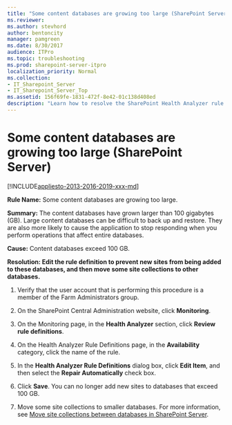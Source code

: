 ```yaml
---
title: "Some content databases are growing too large (SharePoint Server)"
ms.reviewer: 
ms.author: stevhord
author: bentoncity
manager: pamgreen
ms.date: 8/30/2017
audience: ITPro
ms.topic: troubleshooting
ms.prod: sharepoint-server-itpro
localization_priority: Normal
ms.collection:
- IT_Sharepoint_Server
- IT_Sharepoint_Server_Top
ms.assetid: 156f69fe-1831-472f-8e42-01c138d408ed
description: "Learn how to resolve the SharePoint Health Analyzer rule: Some content databases are growing too large, for SharePoint Server."
---
```


# Some content databases are growing too large (SharePoint Server)

[!INCLUDE[appliesto-2013-2016-2019-xxx-md](../includes/appliesto-2013-2016-2019-xxx-md.md)] 
  
 **Rule Name:** Some content databases are growing too large. 
  
 **Summary:** The content databases have grown larger than 100 gigabytes (GB). Large content databases can be difficult to back up and restore. They are also more likely to cause the application to stop responding when you perform operations that affect entire databases. 
  
 **Cause:** Content databases exceed 100 GB. 
  
 **Resolution: Edit the rule definition to prevent new sites from being added to these databases, and then move some site collections to other databases.**
  
1. Verify that the user account that is performing this procedure is a member of the Farm Administrators group.
    
2. On the SharePoint Central Administration website, click **Monitoring**.
    
3. On the Monitoring page, in the **Health Analyzer** section, click **Review rule definitions**.
    
4. On the Health Analyzer Rule Definitions page, in the **Availability** category, click the name of the rule. 
    
5. In the **Health Analyzer Rule Definitions** dialog box, click **Edit Item**, and then select the **Repair Automatically** check box. 
    
6. Click **Save**. You can no longer add new sites to databases that exceed 100 GB.
    
7. Move some site collections to smaller databases. For more information, see [Move site collections between databases in SharePoint Server](../administration/move-site-collections-between-databases.md).
    

